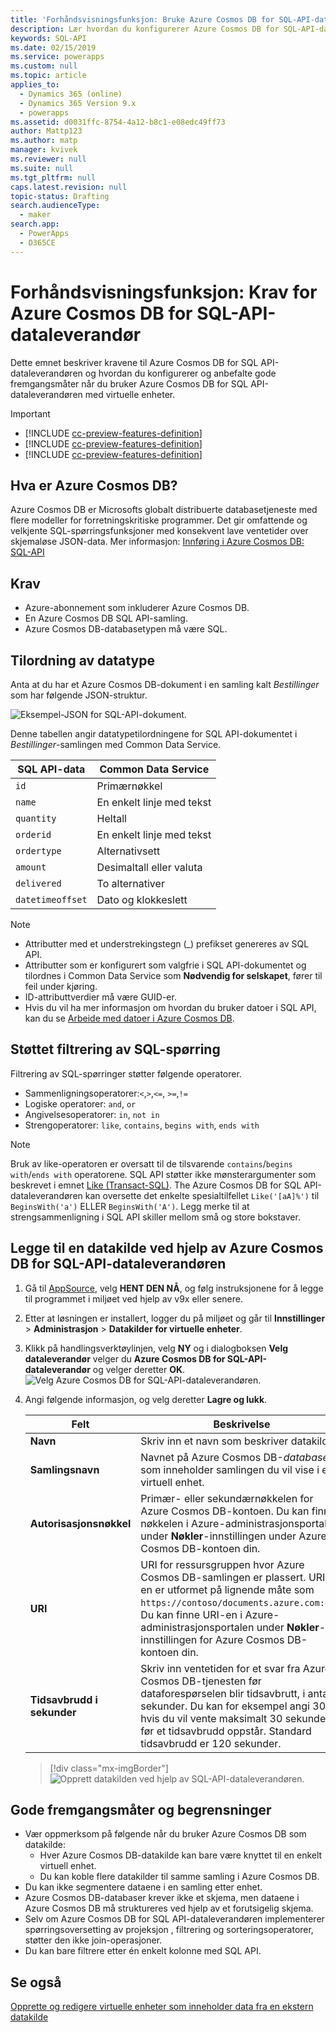 ```yaml
---
title: 'Forhåndsvisningsfunksjon: Bruke Azure Cosmos DB for SQL-API-dataleverandør med Common Data Service | MicrosoftDocs'
description: Lær hvordan du konfigurerer Azure Cosmos DB for SQL-API-dataleverandøren for bruk med virtuelle enheter.
keywords: SQL-API
ms.date: 02/15/2019
ms.service: powerapps
ms.custom: null
ms.topic: article
applies_to:
  - Dynamics 365 (online)
  - Dynamics 365 Version 9.x
  - powerapps
ms.assetid: d0031ffc-8754-4a12-b8c1-e08edc49ff73
author: Mattp123
ms.author: matp
manager: kvivek
ms.reviewer: null
ms.suite: null
ms.tgt_pltfrm: null
caps.latest.revision: null
topic-status: Drafting
search.audienceType:
  - maker
search.app:
  - PowerApps
  - D365CE
---
```


# <a name="preview-feature-azure-cosmos-db-sql-api-data-provider-requirements"></a>Forhåndsvisningsfunksjon: Krav for Azure Cosmos DB for SQL-API-dataleverandør

Dette emnet beskriver kravene til Azure Cosmos DB for SQL API-dataleverandøren og hvordan du konfigurerer og anbefalte gode fremgangsmåter når du bruker Azure Cosmos DB for SQL API-dataleverandøren med virtuelle enheter. 

> [!IMPORTANT]
> - [!INCLUDE [cc-preview-features-definition](../../includes/cc-preview-features-definition.md)]
> - [!INCLUDE [cc-preview-features-definition](../../includes/cc-preview-features-expect-changes.md)]
> - [!INCLUDE [cc-preview-features-definition](../../includes/cc-preview-features-no-ms-support.md)]


## <a name="what-is-azure-cosmos-db"></a>Hva er Azure Cosmos DB?

Azure Cosmos DB er Microsofts globalt distribuerte databasetjeneste med flere modeller for forretningskritiske programmer. Det gir omfattende og velkjente SQL-spørringsfunksjoner med konsekvent lave ventetider over skjemaløse JSON-data. Mer informasjon: [Innføring i Azure Cosmos DB: SQL-API](https://docs.microsoft.com/azure/cosmos-db/sql-api-introduction)

## <a name="requirements"></a>Krav

- Azure-abonnement som inkluderer Azure Cosmos DB.
- En Azure Cosmos DB SQL API-samling.
- Azure Cosmos DB-databasetypen må være SQL. 

## <a name="data-type-mapping"></a>Tilordning av datatype

Anta at du har et Azure Cosmos DB-dokument i en samling kalt *Bestillinger* som har følgende JSON-struktur.

![Eksempel-JSON for SQL-API-dokument.](media/documentdbexample.png)

Denne tabellen angir datatypetilordningene for SQL API-dokumentet i *Bestillinger*-samlingen med Common Data Service.

|SQL API-data|Common Data Service|
|--|--|
|`id`|Primærnøkkel|
|`name`|En enkelt linje med tekst|
|`quantity`|Heltall|
|`orderid`|En enkelt linje med tekst|
|`ordertype`|Alternativsett|
|`amount`|Desimaltall eller valuta|
|`delivered`|To alternativer|
|`datetimeoffset`|Dato og klokkeslett|

> [!NOTE]
> - Attributter med et understrekingstegn (_) prefikset genereres av SQL API.
> - Attributter som er konfigurert som valgfrie i SQL API-dokumentet og tilordnes i Common Data Service som **Nødvendig for selskapet**, fører til feil under kjøring.
> - ID-attributtverdier må være GUID-er.
> - Hvis du vil ha mer informasjon om hvordan du bruker datoer i SQL API, kan du se [Arbeide med datoer i Azure Cosmos DB](https://azure.microsoft.com/blog/working-with-dates-in-azure-documentdb-4/).

## <a name="supported-sql-query-filtering"></a>Støttet filtrering av SQL-spørring

Filtrering av SQL-spørringer støtter følgende operatorer. 

- Sammenligningsoperatorer:`<`,`>`,`<=`, `>=`,`!=`
- Logiske operatorer: `and`, `or` 
- Angivelsesoperatorer: `in`, `not in`
- Strengoperatorer: `like`, `contains`, `begins with`, `ends with`

> [!NOTE]
> Bruk av like-operatoren er oversatt til de tilsvarende `contains`/`begins with`/`ends with` operatorene. SQL API støtter ikke mønsterargumenter som beskrevet i emnet [Like (Transact-SQL)](/sql/t-sql/language-elements/like-transact-sql). The Azure Cosmos DB for SQL API-dataleverandøren kan oversette det enkelte spesialtilfellet `Like('[aA]%')` til `BeginsWith('a')` ELLER `BeginsWith('A')`. Legg merke til at strengsammenligning i SQL API skiller mellom små og store bokstaver.

## <a name="add-a-data-source-using-the-azure-cosmos-db-for-sql-api-data-provider"></a>Legge til en datakilde ved hjelp av Azure Cosmos DB for SQL-API-dataleverandøren

1. Gå til [AppSource](https://appsource.microsoft.com/product/dynamics-365/mscrm.documentdb_data_provider?tab=Overview), velg **HENT DEN NÅ**, og følg instruksjonene for å legge til programmet i miljøet ved hjelp av v9x eller senere.
2. Etter at løsningen er installert, logger du på miljøet og går til **Innstillinger** > **Administrasjon** > **Datakilder for virtuelle enheter**.
3. Klikk på handlingsverktøylinjen, velg **NY** og i dialogboksen **Velg dataleverandør** velger du **Azure Cosmos DB for SQL-API-dataleverandør** og velger deretter **OK**.
![Velg Azure Cosmos DB for SQL-API-dataleverandøren.](media/createdatasource.png)
1. Angi følgende informasjon, og velg deretter **Lagre og lukk**.

    |Felt|Beskrivelse|
    |--|--|
    |**Navn**|Skriv inn et navn som beskriver datakilden.|
    |**Samlingsnavn**|Navnet på Azure Cosmos DB-*databasen* som inneholder samlingen du vil vise i en virtuell enhet.  |
    |**Autorisasjonsnøkkel**|Primær- eller sekundærnøkkelen for Azure Cosmos DB-kontoen. Du kan finne nøkkelen i Azure-administrasjonsportalen under **Nøkler**-innstillingen under Azure Cosmos DB-kontoen din.|
    |**URI**|URI for ressursgruppen hvor Azure Cosmos DB-samlingen er plassert. URI-en er utformet på lignende måte som `https://contoso/documents.azure.com:443`. Du kan finne URI-en i Azure-administrasjonsportalen under **Nøkler**-innstillingen for Azure Cosmos DB-kontoen din. |
    |**Tidsavbrudd i sekunder**|Skriv inn ventetiden for et svar fra Azure Cosmos DB-tjenesten før dataforespørselen blir tidsavbrutt, i antall sekunder. Du kan for eksempel angi 30 hvis du vil vente maksimalt 30 sekunder før et tidsavbrudd oppstår. Standard tidsavbrudd er 120 sekunder.|

    > [!div class="mx-imgBorder"] 
    > ![Opprett datakilden ved hjelp av SQL-API-dataleverandøren.](media/cosmosdb-datasource.png)

## <a name="best-practices-and-limitations"></a>Gode fremgangsmåter og begrensninger

- Vær oppmerksom på følgende når du bruker Azure Cosmos DB som datakilde:
   - Hver Azure Cosmos DB-datakilde kan bare være knyttet til en enkelt virtuell enhet.
   - Du kan koble flere datakilder til samme samling i Azure Cosmos DB.
- Du kan ikke segmentere dataene i en samling etter enhet.
- Azure Cosmos DB-databaser krever ikke et skjema, men dataene i Azure Cosmos DB må struktureres ved hjelp av et forutsigelig skjema. 
- Selv om Azure Cosmos DB for SQL API-dataleverandøren implementerer spørringsoversetting av projeksjon , filtrering og sorteringsoperatorer, støtter den ikke join-operasjoner.
- Du kan bare filtrere etter én enkelt kolonne med SQL API.

## <a name="see-also"></a>Se også

[Opprette og redigere virtuelle enheter som inneholder data fra en ekstern datakilde](create-edit-virtual-entities.md)

